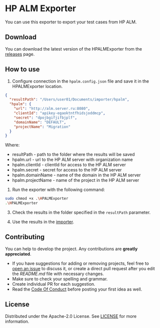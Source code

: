 # HP ALM Exporter

You can use this exporter to export your test cases from HP ALM.

## Download

You can download the latest version of the HPALMExporter from the [releases](https://github.com/testit-tms/migrators/releases/latest) page.

## How to use

1. Configure connection in the `hpalm.config.json` file and save it in the HPALMExporter location.

```json
{
  "resultPath": "/Users/user01/Documents/importer/hpalm",
  "hpalm": {
    "url": "http://alm.server.ru:8080",
    "clientId": "apikey-egaoktntfhidsjoddmcp",
    "secret": "dpojbgifjifbjplf",
    "domainName": "DEFAULT",
    "projectName": "Migration"
  }
}
```

Where:

- resultPath - path to the folder where the results will be saved
- hpalm.url - url to the HP ALM server with organization name
- hpalm.clientId - clientId for access to the HP ALM server
- hpalm.secret - secret for access to the HP ALM server
- hpalm.domainName - name of the domain in the HP ALM server
- hpalm.projectName - name of the project in the HP ALM server

1. Run the exporter with the following command:

```bash
sudo chmod +x .\HPALMExporter
.\HPALMExporter
```

3. Check the results in the folder specified in the `resultPath` parameter.

4. Use the results in the [importer](https://github.com/testit-tms/project-importer).

## Contributing

You can help to develop the project. Any contributions are **greatly appreciated**.

- If you have suggestions for adding or removing projects, feel free
  to [open an issue](https://github.com/testit-tms/migrators/issues/new) to discuss it, or create a direct pull
  request after you edit the *README.md* file with necessary changes.
- Make sure to check your spelling and grammar.
- Create individual PR for each suggestion.
- Read the [Code Of Conduct](https://github.com/testit-tms/migrators/blob/main/CODE_OF_CONDUCT.md) before posting
  your first idea as well.

## License

Distributed under the Apache-2.0 License.
See [LICENSE](https://github.com/testit-tms/migrators/blob/main/LICENSE) for more information.
